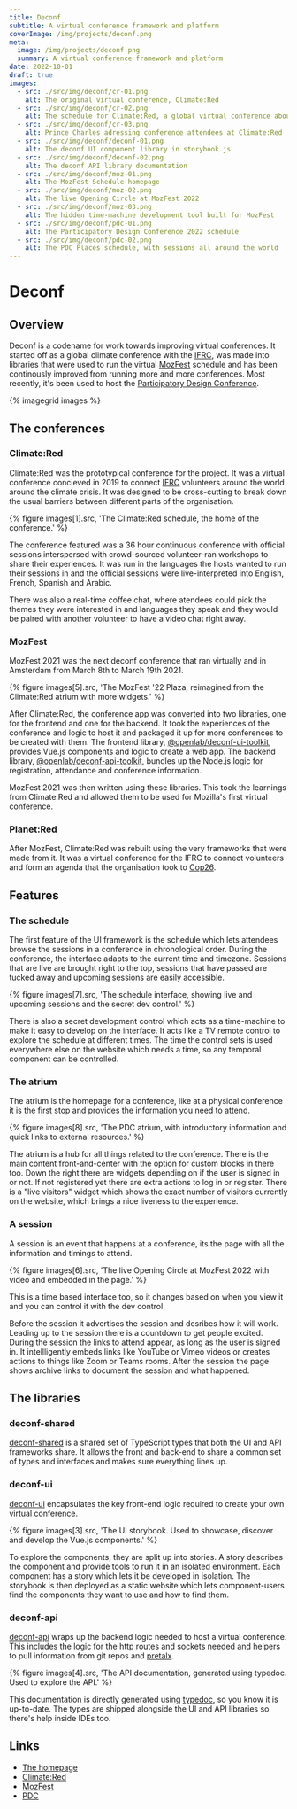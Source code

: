 ```yaml
---
title: Deconf
subtitle: A virtual conference framework and platform
coverImage: /img/projects/deconf.png
meta:
  image: /img/projects/deconf.png
  summary: A virtual conference framework and platform
date: 2022-10-01
draft: true
images:
  - src: ./src/img/deconf/cr-01.png
    alt: The original virtual conference, Climate:Red
  - src: ./src/img/deconf/cr-02.png
    alt: The schedule for Climate:Red, a global virtual conference about climate change
  - src: ./src/img/deconf/cr-03.png
    alt: Prince Charles adressing conference attendees at Climate:Red
  - src: ./src/img/deconf/deconf-01.png
    alt: The deconf UI component library in storybook.js
  - src: ./src/img/deconf/deconf-02.png
    alt: The deconf API library documentation
  - src: ./src/img/deconf/moz-01.png
    alt: The MozFest Schedule homepage
  - src: ./src/img/deconf/moz-02.png
    alt: The live Opening Circle at MozFest 2022
  - src: ./src/img/deconf/moz-03.png
    alt: The hidden time-machine development tool built for MozFest
  - src: ./src/img/deconf/pdc-01.png
    alt: The Participatory Design Conference 2022 schedule
  - src: ./src/img/deconf/pdc-02.png
    alt: The PDC Places schedule, with sessions all around the world
---
```


# Deconf

## Overview

Deconf is a codename for work towards improving virtual conferences.
It started off as a global climate conference with the [IFRC](https://solferinoacademy.com),
was made into libraries that were used to run the virtual [MozFest](https://www.mozillafestival.org/) schedule
and has been continously improved from running more and more conferences.
Most recently, it's been used to host the [Participatory Design Conference](https://pdc2022.org).

{% imagegrid images %}

## The conferences

### Climate:Red

Climate:Red was the prototypical conference for the project.
It was a virtual conference concieved in 2019 to connect [IFRC](https://www.ifrc.org)
volunteers around the world around the climate crisis.
It was designed to be cross-cutting to break down the usual barriers between different parts of the organisation.

{% figure images[1].src, 'The Climate:Red schedule, the home of the conference.' %}

The conference featured was a 36 hour continuous conference with official sessions
interspersed with crowd-sourced volunteer-ran workshops to share their experiences.
It was run in the languages the hosts wanted to run their sessions in
and the official sessions were live-interpreted into English, French, Spanish and Arabic.

There was also a real-time coffee chat, where atendees could pick the themes they were interested in
and languages they speak and they would be paired with another volunteer to have a video chat right away.

### MozFest

MozFest 2021 was the next deconf conference that ran virtually and in Amsterdam from March 8th to March 19th 2021.

{% figure images[5].src, 'The MozFest \'22 Plaza, reimagined from the Climate:Red atrium with more widgets.' %}

After Climate:Red, the conference app was converted into two libraries, one for the frontend and one for the backend.
It took the experiences of the conference and logic to host it
and packaged it up for more conferences to be created with them.
The frontend library, [@openlab/deconf-ui-toolkit](https://www.npmjs.com/package/@openlab/deconf-ui-toolkit),
provides Vue.js components and logic to create a web app.
The backend library, [@openlab/deconf-api-toolkit](https://www.npmjs.com/package/@openlab/deconf-api-toolkit),
bundles up the Node.js logic for registration, attendance and conference information.

MozFest 2021 was then written using these libraries. This took the learnings from Climate:Red and
allowed them to be used for Mozilla's first virtual conference.

### Planet:Red

After MozFest, Climate:Red was rebuilt using the very frameworks that were made from it.
It was a virtual conference for the IFRC to connect volunteers and form an agenda
that the organisation took to [Cop26](https://ukcop26.org).

## Features

### The schedule

The first feature of the UI framework is the schedule which lets attendees browse
the sessions in a conference in chronological order.
During the conference, the interface adapts to the current time and timezone.
Sessions that are live are brought right to the top, sessions that have passed are tucked away
and upcoming sessions are easily accessible.

{% figure images[7].src, 'The schedule interface, showing live and upcoming sessions and the secret dev control.' %}

There is also a secret development control which acts as a time-machine to make it easy to develop on the interface.
It acts like a TV remote control to explore the schedule at different times.
The time the control sets is used everywhere else on the website which needs a time,
so any temporal component can be controlled.

### The atrium

The atrium is the homepage for a conference, like at a physical conference it is the first stop and provides the information you need to attend.

{% figure images[8].src, 'The PDC atrium, with introductory information and quick links to external resources.' %}

The atrium is a hub for all things related to the conference.
There is the main content front-and-center with the option for custom blocks in there too.
Down the right there are widgets depending on if the user is signed in or not.
If not registered yet there are extra actions to log in or register.
There is a "live visitors" widget which shows the exact number of visitors currently on the website,
which brings a nice liveness to the experience.

### A session

A session is an event that happens at a conference, its the page with all the information and timings to attend.

{% figure images[6].src, 'The live Opening Circle at MozFest 2022 with video and embedded in the page.' %}

This is a time based interface too, so it changes based on when you view it and you can control it with the dev control.

Before the session it advertises the session and desribes how it will work.
Leading up to the session there is a countdown to get people excited.
During the session the links to attend appear, as long as the user is signed in.
It intellligently embeds links like YouTube or Vimeo videos or creates actions to things like Zoom or Teams rooms.
After the session the page shows archive links to document the session and what happened.

## The libraries

### deconf-shared

[deconf-shared](https://github.com/digitalinteraction/deconf-shared)
is a shared set of TypeScript types that both the UI and API frameworks share.
It allows the front and back-end to share a common set of types and interfaces
and makes sure everything lines up.

### deconf-ui

[deconf-ui](https://github.com/digitalinteraction/deconf-ui-toolkit)
encapsulates the key front-end logic required to create your own virtual conference.

{% figure images[3].src, 'The UI storybook. Used to showcase, discover and develop the Vue.js components.' %}

To explore the components, they are split up into stories.
A story describes the component and provide tools to run it in an isolated environment.
Each component has a story which lets it be developed in isolation.
The storybook is then deployed as a static website which lets component-users
find the components they want to use and how to find them.

### deconf-api

[deconf-api](https://github.com/digitalinteraction/deconf-api-toolkit)
wraps up the backend logic needed to host a virtual conference.
This includes the logic for the http routes and sockets needed
and helpers to pull information from git repos and [pretalx](https://pretalx.com/).

{% figure images[4].src, 'The API documentation, generated using typedoc. Used to explore the API.' %}

This documentation is directly generated using [typedoc](https://typedoc.org), so you know it is up-to-date.
The types are shipped alongside the UI and API libraries so there's help inside IDEs too.

## Links

- [The homepage](https://github.com/digitalinteraction/deconf)
- [Climate:Red](https://climate-red.openlab.dev)
- [MozFest](https://schedule.mozillafestival.org)
- [PDC](https://schedule.pdc2022.org)
